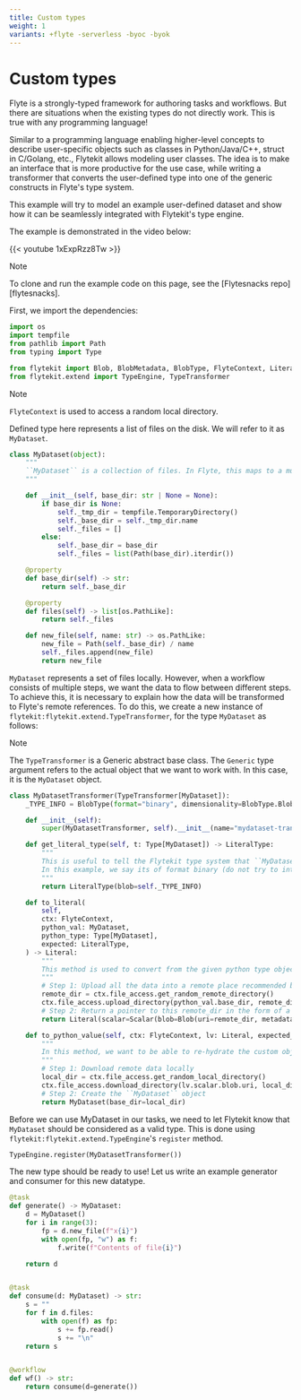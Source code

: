 ```yaml
---
title: Custom types
weight: 1
variants: +flyte -serverless -byoc -byok
---
```


# Custom types

Flyte is a strongly-typed framework for authoring tasks and workflows. But there are situations when the existing types do not directly work. This is true with any programming language!

Similar to a programming language enabling higher-level concepts to describe user-specific objects such as classes in Python/Java/C++, struct in C/Golang, etc.,
Flytekit allows modeling user classes. The idea is to make an interface that is more productive for the use case, while writing a transformer that converts the user-defined type into one of the generic constructs in Flyte's type system.

This example will try to model an example user-defined dataset and show how it can be seamlessly integrated with Flytekit's type engine.

The example is demonstrated in the video below:

{{< youtube 1xExpRzz8Tw >}}

> [!NOTE]
> To clone and run the example code on this page, see the [Flytesnacks repo][flytesnacks].

First, we import the dependencies:

```python
import os
import tempfile
from pathlib import Path
from typing import Type

from flytekit import Blob, BlobMetadata, BlobType, FlyteContext, Literal, LiteralType, Scalar, task, workflow
from flytekit.extend import TypeEngine, TypeTransformer
```


> [!NOTE]
> `FlyteContext` is used to access a random local directory.

Defined type here represents a list of files on the disk. We will refer to it as `MyDataset`.

```python
class MyDataset(object):
    """
    ``MyDataset`` is a collection of files. In Flyte, this maps to a multi-part blob or directory.
    """

    def __init__(self, base_dir: str | None = None):
        if base_dir is None:
            self._tmp_dir = tempfile.TemporaryDirectory()
            self._base_dir = self._tmp_dir.name
            self._files = []
        else:
            self._base_dir = base_dir
            self._files = list(Path(base_dir).iterdir())

    @property
    def base_dir(self) -> str:
        return self._base_dir

    @property
    def files(self) -> list[os.PathLike]:
        return self._files

    def new_file(self, name: str) -> os.PathLike:
        new_file = Path(self._base_dir) / name
        self._files.append(new_file)
        return new_file
```

`MyDataset` represents a set of files locally. However, when a workflow consists of multiple steps, we want the data to
flow between different steps. To achieve this, it is necessary to explain how the data will be transformed to
Flyte's remote references. To do this, we create a new instance of
`flytekit:flytekit.extend.TypeTransformer`, for the type `MyDataset` as follows:


> [!NOTE]
> The `TypeTransformer` is a Generic abstract base class. The `Generic` type argument refers to the actual object that we want to work with. In this case, it is the `MyDataset` object.

```python
class MyDatasetTransformer(TypeTransformer[MyDataset]):
    _TYPE_INFO = BlobType(format="binary", dimensionality=BlobType.BlobDimensionality.MULTIPART)

    def __init__(self):
        super(MyDatasetTransformer, self).__init__(name="mydataset-transform", t=MyDataset)

    def get_literal_type(self, t: Type[MyDataset]) -> LiteralType:
        """
        This is useful to tell the Flytekit type system that ``MyDataset`` actually refers to what corresponding type.
        In this example, we say its of format binary (do not try to introspect) and there is more than one file in it.
        """
        return LiteralType(blob=self._TYPE_INFO)

    def to_literal(
        self,
        ctx: FlyteContext,
        python_val: MyDataset,
        python_type: Type[MyDataset],
        expected: LiteralType,
    ) -> Literal:
        """
        This method is used to convert from the given python type object ``MyDataset`` to the Literal representation.
        """
        # Step 1: Upload all the data into a remote place recommended by Flyte
        remote_dir = ctx.file_access.get_random_remote_directory()
        ctx.file_access.upload_directory(python_val.base_dir, remote_dir)
        # Step 2: Return a pointer to this remote_dir in the form of a Literal
        return Literal(scalar=Scalar(blob=Blob(uri=remote_dir, metadata=BlobMetadata(type=self._TYPE_INFO))))

    def to_python_value(self, ctx: FlyteContext, lv: Literal, expected_python_type: Type[MyDataset]) -> MyDataset:
        """
        In this method, we want to be able to re-hydrate the custom object from Flyte Literal value.
        """
        # Step 1: Download remote data locally
        local_dir = ctx.file_access.get_random_local_directory()
        ctx.file_access.download_directory(lv.scalar.blob.uri, local_dir)
        # Step 2: Create the ``MyDataset`` object
        return MyDataset(base_dir=local_dir)
```

Before we can use MyDataset in our tasks, we need to let Flytekit know that `MyDataset` should be considered as a valid type.
This is done using `flytekit:flytekit.extend.TypeEngine`'s `register` method.

```python
TypeEngine.register(MyDatasetTransformer())
```


The new type should be ready to use! Let us write an example generator and consumer for this new datatype.

```python
@task
def generate() -> MyDataset:
    d = MyDataset()
    for i in range(3):
        fp = d.new_file(f"x{i}")
        with open(fp, "w") as f:
            f.write(f"Contents of file{i}")

    return d


@task
def consume(d: MyDataset) -> str:
    s = ""
    for f in d.files:
        with open(f) as fp:
            s += fp.read()
            s += "\n"
    return s


@workflow
def wf() -> str:
    return consume(d=generate())
```
